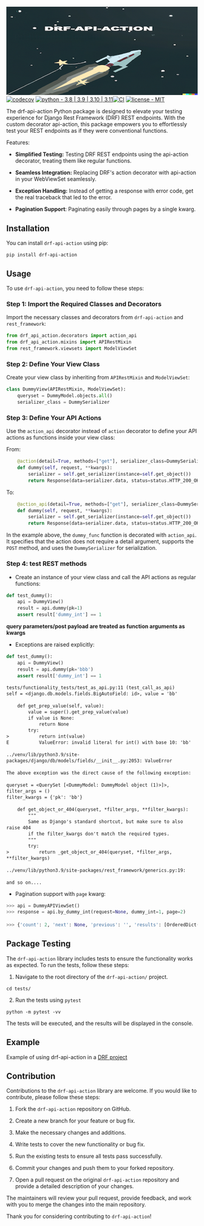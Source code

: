 ![Alt text](resources/drf-api-action-banner.png?raw=true "")
[![codecov](https://codecov.io/gh/Ori-Roza/drf-api-action/graph/badge.svg?token=2PB7NG8A4W)](https://codecov.io/gh/Ori-Roza/drf-api-action)
[![python - 3.8 | 3.9 | 3.10 | 3.11](https://img.shields.io/badge/python-3.8_|_3.9_|_3.10_|_3.11-blue)](https://)[![CI](https://github.com/Ori-Roza/drf-api-action/actions/workflows/tests.yaml/badge.svg?branch=master)](https://github.com/Ori-Roza/drf-api-action/actions/workflows/tests.yaml)
[![license - MIT](https://img.shields.io/badge/license-MIT-yellow)](https://)


The drf-api-action Python package is designed to elevate your testing experience for Django Rest Framework (DRF) REST endpoints.
With the custom decorator api-action, this package empowers you to effortlessly test your REST endpoints as if they were conventional functions.

Features:

* **Simplified Testing:** Testing DRF REST endpoints using the api-action decorator, treating them like regular functions.

* **Seamless Integration:** Replacing DRF's action decorator with api-action in your WebViewSet seamlessly.

* **Exception Handling:** Instead of getting a response with error code, get the real traceback that led to the error.

* **Pagination Support**: Paginating easily through pages by a single kwarg.  


## Installation

You can install `drf-api-action` using pip:

```shell
pip install drf-api-action
```

## Usage

To use `drf-api-action`, you need to follow these steps:

### Step 1: Import the Required Classes and Decorators

Import the necessary classes and decorators from `drf-api-action` and `rest_framework`:

```python
from drf_api_action.decorators import action_api
from drf_api_action.mixins import APIRestMixin
from rest_framework.viewsets import ModelViewSet
```

### Step 2: Define Your View Class

Create your view class by inheriting from `APIRestMixin` and `ModelViewSet`:

```python
class DummyView(APIRestMixin, ModelViewSet):
    queryset = DummyModel.objects.all()
    serializer_class = DummySerializer
```

### Step 3: Define Your API Actions

Use the `action_api` decorator instead of `action` decorator to define your API actions as functions inside your view class:

From:
```python
    @action(detail=True, methods=["get"], serializer_class=DummySerializer)
    def dummy(self, request, **kwargs):
        serializer = self.get_serializer(instance=self.get_object())
        return Response(data=serializer.data, status=status.HTTP_200_OK)
```

To:

```python
    @action_api(detail=True, methods=["get"], serializer_class=DummySerializer)
    def dummy(self, request, **kwargs):
        serializer = self.get_serializer(instance=self.get_object())
        return Response(data=serializer.data, status=status.HTTP_200_OK)
```

In the example above, the `dummy_func` function is decorated with `action_api`.
It specifies that the action does not require a detail argument, supports the `POST` method, and uses the `DummySerializer` for serialization.

### Step 4: test REST methods

* Create an instance of your view class and call the API actions as regular functions:

```python
def test_dummy():
    api = DummyView()
    result = api.dummy(pk=1)
    assert result['dummy_int'] == 1
```

**query parameters/post payload are treated as function arguments as kwargs**

* Exceptions are raised explicitly:
```python
def test_dummy():
    api = DummyView()
    result = api.dummy(pk='bbb')
    assert result['dummy_int'] == 1
```

```shell
tests/functionality_tests/test_as_api.py:11 (test_call_as_api)
self = <django.db.models.fields.BigAutoField: id>, value = 'bb'

    def get_prep_value(self, value):
        value = super().get_prep_value(value)
        if value is None:
            return None
        try:
>           return int(value)
E           ValueError: invalid literal for int() with base 10: 'bb'

../venv/lib/python3.9/site-packages/django/db/models/fields/__init__.py:2053: ValueError

The above exception was the direct cause of the following exception:

queryset = <QuerySet [<DummyModel: DummyModel object (1)>]>, filter_args = ()
filter_kwargs = {'pk': 'bb'}

    def get_object_or_404(queryset, *filter_args, **filter_kwargs):
        """
        Same as Django's standard shortcut, but make sure to also raise 404
        if the filter_kwargs don't match the required types.
        """
        try:
>           return _get_object_or_404(queryset, *filter_args, **filter_kwargs)

../venv/lib/python3.9/site-packages/rest_framework/generics.py:19: 

and so on....
```

* Pagination support with `page` kwarg:
```python
>>> api = DummyAPIViewSet()
>>> response = api.by_dummy_int(request=None, dummy_int=1, page=2)

>>> {'count': 2, 'next': None, 'previous': '', 'results': [OrderedDict([('id', 2), ('dummy_int', 1)])]}

```


## Package Testing

The `drf-api-action` library includes tests to ensure the functionality works as expected. To run the tests, follow these steps:

1. Navigate to the root directory of the `drf-api-action/` project.
```shell
cd tests/
```

2. Run the tests using `pytest`

 ```shell
 python -m pytest -vv
 ```

The tests will be executed, and the results will be displayed in the console.


## Example

Example of using drf-api-action in a [DRF project](https://github.com/Ori-Roza/drf-api-action-example)


## Contribution

Contributions to the `drf-api-action` library are welcome. If you would like to contribute, please follow these steps:

1. Fork the `drf-api-action` repository on GitHub.

2. Create a new branch for your feature or bug fix.

3. Make the necessary changes and additions.

4. Write tests to cover the new functionality or bug fix.

5. Run the existing tests to ensure all tests pass successfully.

6. Commit your changes and push them to your forked repository.

7. Open a pull request on the original `drf-api-action` repository and provide a detailed description of your changes.

The maintainers will review your pull request, provide feedback, and work with you to merge the changes into the main repository.

Thank you for considering contributing to `drf-api-action`!
